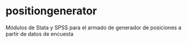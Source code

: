 # positiongenerator
Módulos de Stata y SPSS para el armado de generador de posiciones a partir de datos de encuesta
